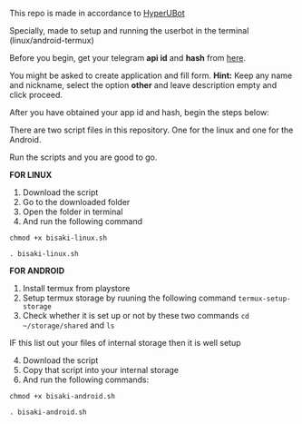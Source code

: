 
This repo is made in accordance to [HyperUBot](https://github.com/prototype74/HyperUBot/)

Specially, made to setup and running the userbot in the terminal (linux/android-termux)

Before you begin, get your telegram **api id** and **hash** from [here](https://my.telegram.org). 

You might be asked to create application and fill form. **Hint:** Keep any name and nickname, select the option **other** and leave description empty and click proceed.

After you have obtained your app id and hash, begin the steps below:

There are two script files in this repository. One for the linux and one for the Android.

Run the scripts and you are good to go.

**FOR LINUX**

1. Download the script
2. Go to the downloaded folder
3. Open the folder in terminal
4. And run the following command

`chmod +x bisaki-linux.sh`

`. bisaki-linux.sh`

**FOR ANDROID**

1. Install termux from playstore
2. Setup termux storage by ruuning the following command `termux-setup-storage`
3. Check whether it is set up or not by these two commands `cd ~/storage/shared` and `ls`

IF this list out your files of internal storage then it is well setup

4. Download the script 
5. Copy that script into your internal storage
6. And run the following commands:

`chmod +x bisaki-android.sh`

`. bisaki-android.sh`
